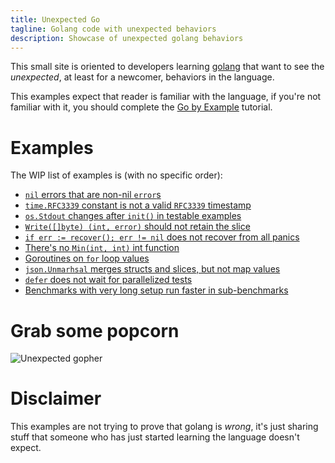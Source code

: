 ```yaml
---
title: Unexpected Go
tagline: Golang code with unexpected behaviors
description: Showcase of unexpected golang behaviors
---
```


This small site is oriented to developers learning [golang](https://golang.org)
that want to see the _unexpected_, at least for a newcomer, behaviors in the
language.

This examples expect that reader is familiar with the language, if you're not
familiar with it, you should complete the [Go by
Example](https://gobyexample.com/) tutorial.

# Examples 

The WIP list of examples is (with no specific order):
 - [`nil` errors that are non-nil `error`s](nil-errors-that-are-non-nil-errors.html)
 - [`time.RFC3339` constant is not a valid `RFC3339` timestamp](time-rfc3339-is-not-a-valid-rfc3339.html)
 - [`os.Stdout` changes after `init()` in testable examples](os-stdout-changes-after-init-in-examples.html)
 - [`Write([]byte) (int, error)` should not retain the slice](write-should-not-retain-the-slice.html)
 - [`if err := recover(); err != nil` does not recover from all panics](recovering-from-nil-panics.html)
 - [There's no `Min(int, int)` int function](theres-no-min-function.html)
 - [Goroutines on `for` loop values](goroutines-on-loops.html)
 - [`json.Unmarhsal` merges structs and slices, but not map values](json-unmarshal-merges-structs-but-not-map-values.html)
 - [`defer` does not wait for parallelized tests](defer-does-not-wait-for-parallelized-tests.html)
 - [Benchmarks with very long setup run faster in sub-benchmarks](benchmarks-with-very-long-setup-run-faster-in-sub-benchmarks.html)

# Grab some popcorn
![Unexpected gopher](gopher.png)
   
# Disclaimer 
   
This examples are not trying to prove that golang is _wrong_, it's just
sharing stuff that someone who has just started learning the language doesn't
expect.

